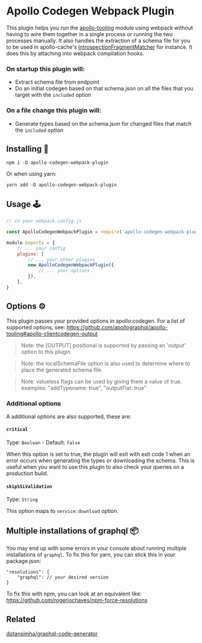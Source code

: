 # Apollo Codegen Webpack Plugin

This plugin helps you run the [apollo-tooling](https://github.com/apollographql/apollo-tooling#apollo-clientcodegen-output) module using webpack without having to wire them together in a single process or running the two processes manually. It also handles the extraction of a schema file for you to be used in apollo-cache's [IntrospectionFragmentMatcher](https://www.apollographql.com/docs/react/advanced/fragments#fragment-matcher) for instance. It does this by attaching into webpack compilation hooks.

### On startup this plugin will:
- Extract schema file from endpoint
- Do an initial codegen based on that schema.json on all the files that you target with the `included` option

### On a file change this plugin will:
- Generate types based on the schema.json for changed files that match the `included` option

## Installing 💾

```
npm i -D apollo-codegen-webpack-plugin
```
Or when using yarn:
```
yarn add -D apollo-codegen-webpack-plugin
```

## Usage 🕹

```js
// in your webpack.config.js

const ApolloCodegenWebpackPlugin = require('apollo-codegen-webpack-plugin');

module.exports = {
    // ... your config
    plugins: [
        // ... your other plugins
        new ApolloCodegenWebpackPlugin({
            // ... your options
        }),
    ],
}
```

## Options ⚙

This plugin passes your provided options in  apollo:codegen. For a list of supported options, see: https://github.com/apollographql/apollo-tooling#apollo-clientcodegen-output

> Note: the [OUTPUT] positional is supported by passing an 'output' option to this plugin

> Note: the localSchemaFile option is also used to determine where to place the generated schema file.

> Note: valueless flags can be used by giving them a value of true. examples: "addTypename: true", "outputFlat: true"

### Additional options

A additional options are also supported, these are:

#### `critical`
Type: `Boolean` - Default: `false`

When this option is set to true, the plugin will exit with exit code 1 when an error occurs when generating the types or downloading the schema. This is useful when you want to use this plugin to also check your queries on a production build.

#### `skipSSLValidation`
Type: `String`

This option maps to `service:download` option.

## Multiple installations of graphql 📦

You may end up with some errors in your console about running multiple installations of `graphql`. To fix this for yarn, you can stick this in your package.json:

```
"resolutions": {
    "graphql": // your desired version
}
```

To fix this with npm, you can look at an equivalent like: https://github.com/rogeriochaves/npm-force-resolutions


## Related

[dotansimha/graphql-code-generator](https://github.com/dotansimha/graphql-code-generator)

